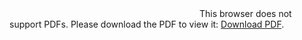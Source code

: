 <object data="https://github.com/danielsmith4483/resume/raw/master/resume.pdf" type="application/pdf" width="700px" height="700px">
    <embed src="https://github.com/danielsmith4483/resume/raw/master/resume.pdf">
        This browser does not support PDFs. Please download the PDF to view it: <a href="https://github.com/danielsmith4483/resume/raw/master/resume.pdf">Download PDF</a>.</p>
    </embed>
</object>
